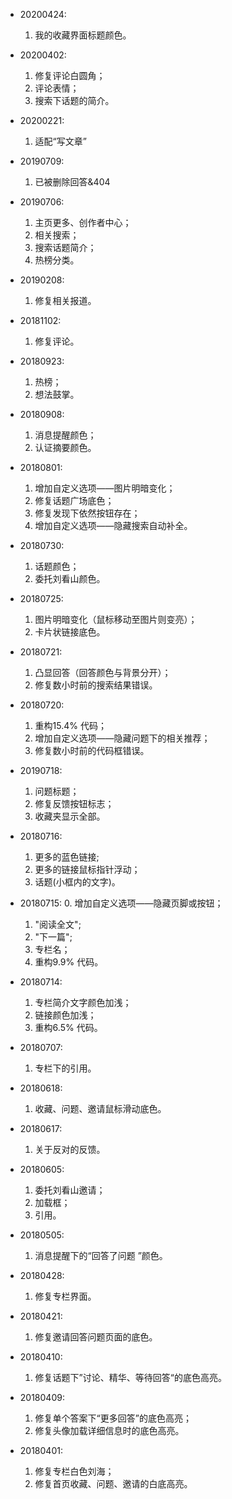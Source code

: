 * 20200424:
	1. 我的收藏界面标题颜色。
* 20200402:
	1. 修复评论白圆角；
	2. 评论表情；
	3. 搜索下话题的简介。
	
* 20200221:
  1. 适配“写文章”

* 20190709:
  1. 已被删除回答&404
  
* 20190706:
	1. 主页更多、创作者中心；
	2. 相关搜索；
	3. 搜索话题简介；
	4. 热榜分类。

* 20190208:
	1. 修复相关报道。

* 20181102:
	1. 修复评论。

* 20180923:
	1. 热榜；
	2. 想法鼓掌。

* 20180908:
	1. 消息提醒颜色；
	2. 认证摘要颜色。

* 20180801:
	1. 增加自定义选项——图片明暗变化；
	2. 修复话题广场底色；
	3. 修复发现下依然按钮存在；
	4. 增加自定义选项——隐藏搜索自动补全。

* 20180730:
	1. 话题颜色；
	2. 委托刘看山颜色。

* 20180725:
	1. 图片明暗变化（鼠标移动至图片则变亮）；
	2. 卡片状链接底色。

* 20180721:
	1. 凸显回答（回答颜色与背景分开）；
	2. 修复数小时前的搜索结果错误。

* 20180720:
	1. 重构15.4% 代码；
	2. 增加自定义选项——隐藏问题下的相关推荐；
	3. 修复数小时前的代码框错误。

* 20190718:
	1. 问题标题；
	2. 修复反馈按钮标志；
	3. 收藏夹显示全部。

* 20180716:
	1. 更多的蓝色链接;
	2. 更多的链接鼠标指针浮动；
	3. 话题(小框内的文字)。

* 20180715:
	0. 增加自定义选项——隐藏页脚或按钮；
	1. "阅读全文";
	2. "下一篇";
	3. 专栏名；
	4. 重构9.9% 代码。

* 20180714:
	1. 专栏简介文字颜色加浅；
	2. 链接颜色加浅；
	3. 重构6.5% 代码。

* 20180707:
	1. 专栏下的引用。

* 20180618:
	1. 收藏、问题、邀请鼠标滑动底色。

* 20180617:
	1. 关于反对的反馈。

* 20180605:
	1. 委托刘看山邀请；
	2. 加载框；
	3. 引用。

* 20180505:
	1. 消息提醒下的“回答了问题 ”颜色。

* 20180428:
	1. 修复专栏界面。

* 20180421:
	1. 修复邀请回答问题页面的底色。

* 20180410:
	1. 修复话题下”讨论、精华、等待回答“的底色高亮。

* 20180409:
	1. 修复单个答案下“更多回答”的底色高亮；
	2. 修复头像加载详细信息时的底色高亮。

* 20180401:

	1. 修复专栏白色刘海；
	2. 修复首页收藏、问题、邀请的白底高亮。
